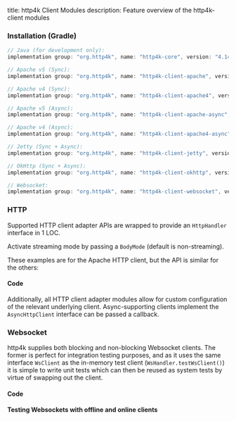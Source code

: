 title: http4k Client Modules
description: Feature overview of the http4k-client modules

### Installation (Gradle)

```groovy
// Java (for development only):
implementation group: "org.http4k", name: "http4k-core", version: "4.14.1.0"

// Apache v5 (Sync): 
implementation group: "org.http4k", name: "http4k-client-apache", version: "4.14.1.0"

// Apache v4 (Sync): 
implementation group: "org.http4k", name: "http4k-client-apache4", version: "4.14.1.0"

// Apache v5 (Async): 
implementation group: "org.http4k", name: "http4k-client-apache-async", version: "4.14.1.0"

// Apache v4 (Async): 
implementation group: "org.http4k", name: "http4k-client-apache4-async", version: "4.14.1.0"

// Jetty (Sync + Async): 
implementation group: "org.http4k", name: "http4k-client-jetty", version: "4.14.1.0"

// OkHttp (Sync + Async): 
implementation group: "org.http4k", name: "http4k-client-okhttp", version: "4.14.1.0"

// Websocket: 
implementation group: "org.http4k", name: "http4k-client-websocket", version: "4.14.1.0"
```

### HTTP
Supported HTTP client adapter APIs are wrapped to provide an `HttpHandler` interface in 1 LOC.

Activate streaming mode by passing a `BodyMode` (default is non-streaming).

These examples are for the Apache HTTP client, but the API is similar for the others:

#### Code [<img class="octocat"/>](https://github.com/http4k/http4k/blob/master/src/docs/guide/reference/clients/example_http.kt)

<script src="https://gist-it.appspot.com/https://github.com/http4k/http4k/blob/master/src/docs/guide/reference/clients/example_http.kt"></script>

Additionally, all HTTP client adapter modules allow for custom configuration of the relevant underlying client. Async-supporting clients implement the `AsyncHttpClient` interface can be passed a callback.

### Websocket
http4k supplies both blocking and non-blocking Websocket clients. The former is perfect for integration testing purposes, and as it uses the same interface `WsClient` as the in-memory test client (`WsHandler.testWsClient()`) it is simple to write unit tests which can then be reused as system tests by virtue of swapping out the client.

#### Code [<img class="octocat"/>](https://github.com/http4k/http4k/blob/master/src/docs/guide/reference/clients/example_websocket.kt)

<script src="https://gist-it.appspot.com/https://github.com/http4k/http4k/blob/master/src/docs/guide/reference/clients/example_websocket.kt"></script>

#### Testing Websockets with offline and online clients [<img class="octocat"/>](https://github.com/http4k/http4k/blob/master/src/docs/guide/reference/clients/TestingWebsockets.kt)

<script src="https://gist-it.appspot.com/https://github.com/http4k/http4k/blob/master/src/docs/guide/reference/clients/TestingWebsockets.kt"></script>
